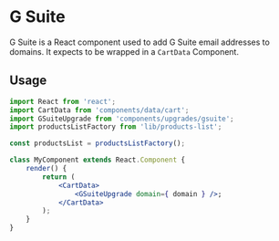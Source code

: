 # G Suite

G Suite is a React component used to add G Suite email addresses to domains. It expects to be wrapped in a `CartData` Component.

## Usage

```jsx
import React from 'react';
import CartData from 'components/data/cart';
import GSuiteUpgrade from 'components/upgrades/gsuite';
import productsListFactory from 'lib/products-list';

const productsList = productsListFactory();

class MyComponent extends React.Component {
	render() {
		return (
			<CartData>
				<GSuiteUpgrade domain={ domain } />;
			</CartData>
		);
	}
}
```
